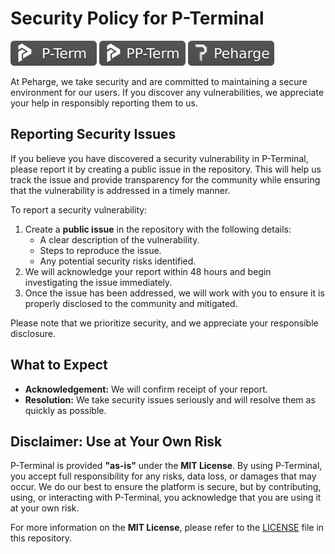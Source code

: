 # Security Policy for P-Terminal

<p align="left">
    <img src="./icons/p-term-banner-3.svg" alt="peharge"/>
    <img src="./icons/pp-term-banner-3.svg" alt="peharge"/>
    <img src="./icons/peharge-banner-3.svg" alt="peharge"/>
</p>

At Peharge, we take security and are committed to maintaining a secure environment for our users. If you discover any vulnerabilities, we appreciate your help in responsibly reporting them to us.

## Reporting Security Issues

If you believe you have discovered a security vulnerability in P-Terminal, please report it by creating a public issue in the repository. This will help us track the issue and provide transparency for the community while ensuring that the vulnerability is addressed in a timely manner.

To report a security vulnerability:

1. Create a **public issue** in the repository with the following details:
   - A clear description of the vulnerability.
   - Steps to reproduce the issue.
   - Any potential security risks identified.
2. We will acknowledge your report within 48 hours and begin investigating the issue immediately.
3. Once the issue has been addressed, we will work with you to ensure it is properly disclosed to the community and mitigated.

Please note that we prioritize security, and we appreciate your responsible disclosure.

## What to Expect

- **Acknowledgement:** We will confirm receipt of your report.
- **Resolution:** We take security issues seriously and will resolve them as quickly as possible.

## Disclaimer: Use at Your Own Risk

P-Terminal is provided **"as-is"** under the **MIT License**. By using P-Terminal, you accept full responsibility for any risks, data loss, or damages that may occur. We do our best to ensure the platform is secure, but by contributing, using, or interacting with P-Terminal, you acknowledge that you are using it at your own risk.

For more information on the **MIT License**, please refer to the [LICENSE](LICENSE) file in this repository.
